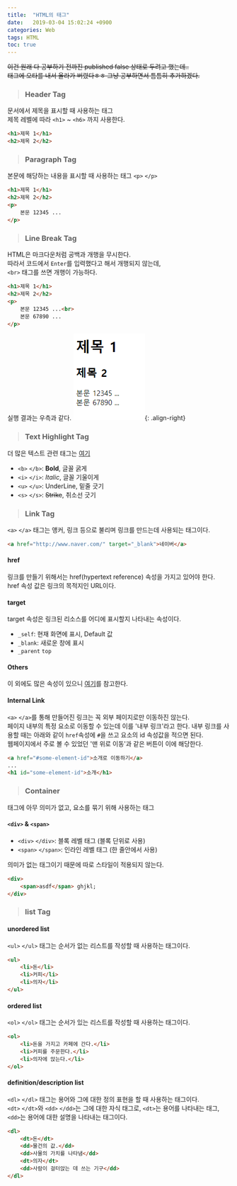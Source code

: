 ```yaml
---
title:  "HTML의 태그"
date:   2019-03-04 15:02:24 +0900
categories: Web
tags: HTML
toc: true
---
```


~~이건 원래 다 공부하기 전까진 published false 상태로 두려고 했는데..  
태그에 오타를 내서 올라가 버렸다ㅎㅎ 그냥 공부하면서 틈틈히 추가하겠다.~~
  
> ### Header Tag

문서에서 제목을 표시할 때 사용하는 태그  
제목 레벨에 따라 `<h1>` ~ `<h6>` 까지 사용한다.  

```html
<h1>제목 1</h1>
<h2>제목 2</h2>
```

> ### Paragraph Tag

본문에 해당하는 내용을 표시할 때 사용하는 태그 `<p>` `</p>`

```html
<h1>제목 1</h1>
<h2>제목 2</h2>
<p>
	본문 12345 ...
</p>
```

> ### Line Break Tag

HTML은 마크다운처럼 공백과 개행을 무시한다.  
따라서 코드에서 `Enter`를 입력했다고 해서 개행되지 않는데,  
`<br>` 태그를 쓰면 개행이 가능하다.  

```html
<h1>제목 1</h1>
<h2>제목 2</h2>
<p>
	본문 12345 ...<br>
	본문 67890 ...
</p>
```

실행 결과는 우측과 같다.
![html_tag](/assets/images/html_tag.PNG){: .align-right}

> ### Text Highlight Tag

더 많은 텍스트 관련 태그는 [여기](https://developer.mozilla.org/en-US/docs/Web/HTML/Element#Inline_text_semantics)

- `<b>` `</b>`: **Bold**, 글꼴 굵게
- `<i>` `</i>`: _Italic_, 글꼴 기울이게
- `<u>` `</u>`: UnderLine, 밑줄 긋기
- `<s>` `</s>`: ~~Strike~~, 취소선 긋기

> ### Link Tag

`<a>` `</a>` 태그는 앵커, 링크 등으로 불리며 링크를 만드는데 사용되는 태그이다.  

```html
<a href="http://www.naver.com/" target="_blank">네이버</a>
```

#### href 

링크를 만들기 위해서는 href(hypertext reference) 속성을 가지고 있어야 한다.  
href 속성 값은 링크의 목적지인 URL이다.  

#### target 

target 속성은 링크된 리소스를 어디에 표시할지 나타내는 속성이다.  
- `_self`: 현재 화면에 표시, Default 값
- `_blank`: 새로운 창에 표시
- `_parent` `top`

#### Others

이 외에도 많은 속성이 있으니 [여기](https://developer.mozilla.org/en-US/docs/Web/HTML/Element/a)를 참고한다.

#### Internal Link

`<a>` `</a>`를 통해 만들어진 링크는 꼭 외부 페이지로만 이동하진 않는다.  
페이지 내부의 특정 요소로 이동할 수 있는데 이를 '내부 링크'라고 한다.
내부 링크를 사용할 때는 아래와 같이 `href`속성에  `#`을 쓰고 요소의 id 속성값을 적으면 된다.  
웹페이지에서 주로 볼 수 있었던 '맨 위로 이동'과 같은 버튼이 이에 해당한다.  

```html
<a href="#some-element-id">소개로 이동하기</a>
...
<h1 id="some-element-id">소개</h1>
```

> ### Container

태그에 아무 의미가 없고, 요소를 묶기 위해 사용하는 태그  

#### `<div>` & `<span>`

- `<div>` `</div>`: 블록 레벨 태그 (블록 단위로 사용)  
- `<span>` `</span>`: 인라인 레벨 태그 (한 줄안에서 사용)  
  
의미가 없는 태그이기 때문에 따로 스타일이 적용되지 않는다.  

```html
<div>
	<span>asdf</span> ghjkl;
</div>
```

> ### list Tag

#### unordered list

`<ul>` `</ul>` 태그는 순서가 없는 리스트를 작성할 때 사용하는 태그이다.  

```html
<ul>
    <li>돈</li>
    <li>커피</li>
    <li>의자</li>
</ul>
```

#### ordered list

`<ol>` `</ol>` 태그는 순서가 있는 리스트를 작성할 때 사용하는 태그이다.  

```html
<ol>
    <li>돈을 가지고 카페에 간다.</li>
    <li>커피를 주문한다.</li>
    <li>의자에 앉는다.</li>
</ol>
```

#### definition/description list

`<dl>` `</dl>` 태그는 용어와 그에 대한 정의 표현을 할 때 사용하는 태그이다.  
`<dt>` `</dt>`와 `<dd>` `</dd>`는 그에 대한 자식 태그로, `<dt>`는 용어를 나타내는 태그, `<dd>`는 용어에 대한 설명을 나타내는 태그이다.  
    
```html
<dl>
    <dt>돈</dt>
    <dd>물건의 값.</dd>
    <dd>사물의 가치를 나타냄</dd>
    <dt>의자</dt>
    <dd>사람이 걸터앉는 데 쓰는 기구</dd>
</dl>
```